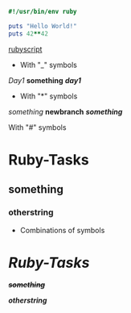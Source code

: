 ```ruby
#!/usr/bin/env ruby

puts "Hello World!"
puts 42**42
```

[rubyscript](helloworld.rb)


* With "_" symbols

_Day1_
__something__
___day1___

- With "*" symbols

*something*
**newbranch**
***something***

With "#" symbols

# Ruby-Tasks
## something
### otherstring

+ Combinations of symbols

# _Ruby-Tasks_

***~~something~~***

__*otherstring*__